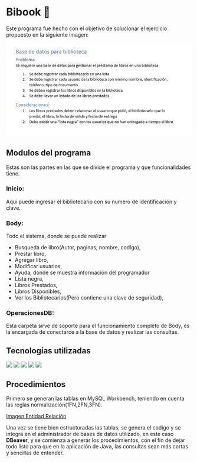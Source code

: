 
# Bibook 📙
Este programa fue hecho con el objetivo de solucionar el ejercicio propuesto en la siguiente imagen:

![Imagen con el ejercicio solicitado](./ejercicio.jpeg)

## Modulos del programa
Estas son las partes en las que se divide el programa y que funcionalidades tiene.
### Inicio: 
Aqui puede ingresar el bibliotecario con su numero de identificación y clave.

### Body: 
Todo el sistema, donde se puede realizar
- Busqueda de libro(Autor, paginas, nombre, codigo),
- Prestar libro,
- Agregar libro,
- Modificar usuarios,
- Ayuda, donde se muestra información del programador
- Lista negra,
- Libros Prestados,
- Libros Disponibles,
- Ver los Bibliotecarios(Pero contiene una clave de seguridad),

### OperacionesDB:
Esta carpeta sirve de soporte para el funcionamiento completo de Body, es la encargada de conectarce a la base de datos y realizar las consultas.

## Tecnologías utilizadas

![](https://img.shields.io/badge/OpenJDK-19.0.2+7-<COLOR>.svg)
![](https://img.shields.io/badge/MariaDB-gray)
![](https://img.shields.io/badge/NetBeans-gray)
![](https://img.shields.io/badge/Manjaro-gray)
![](https://img.shields.io/badge/MySqlWorkBench-gray)

## Procedimientos
Primero se generan las tablas en MySQL Workbench, teniendo en cuenta las reglas normalización(1FN,2FN,3FN).

[Imagen Entidad Relación](Img/ModeloEntidadRelacion.png)

Una vez se tiene bien estructuradas las tablas, se genera el codigo y se integra en el administrador de bases de datos utilizado, en este caso __DBeaver__, y se comienza a generar los procedimientos, con el fin de dejar todo listo para que en la aplicación de Java, las consultas sean más cortas y sencillas de entender.
